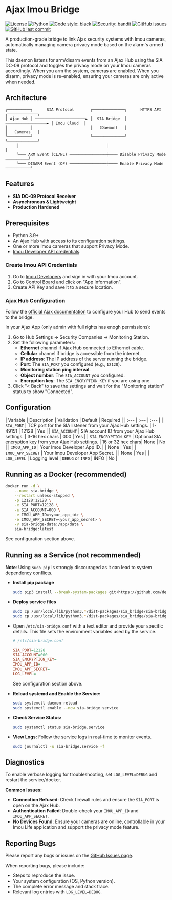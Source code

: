 # Ajax Imou Bridge

[![License](https://img.shields.io/badge/License-Apache%202.0-blue.svg)](https://opensource.org/licenses/Apache-2.0) [![Python](https://img.shields.io/badge/python-3.9+-blue.svg)](https://www.python.org/downloads/) [![Code style: black](https://img.shields.io/badge/code%20style-black-000000.svg)](https://github.com/psf/black) [![Security: bandit](https://img.shields.io/badge/security-bandit-yellow.svg)](https://github.com/PyCQA/bandit) [![GitHub issues](https://img.shields.io/github/issues/delgod/ajax-imou-bridge)](https://github.com/delgod/ajax-imou-bridge/issues) [![GitHub last commit](https://img.shields.io/github/last-commit/delgod/ajax-imou-bridge)](https://github.com/delgod/ajax-imou-bridge/commits/)
<!--
[![PyPI Version](https://img.shields.io/pypi/v/sia-bridge.svg)](https://pypi.org/project/sia-bridge/)
[![Build Status](https://img.shields.io/github/actions/workflow/status/delgod/ajax-imou-bridge/main.yml?branch=main)](https://github.com/delgod/ajax-imou-bridge/actions)
<img src="https://codecov.io/gh/delgod/ajax-imou-bridge/branch/main/graph/badge.svg" alt="Coverage"/>
-->

A production-grade bridge to link Ajax security systems with Imou cameras, automatically managing camera privacy mode based on the alarm's armed state.

This daemon listens for arm/disarm events from an Ajax Hub using the SIA DC-09 protocol and toggles the privacy mode on your Imou cameras accordingly. When you arm the system, cameras are enabled. When you disarm, privacy mode is re-enabled, ensuring your cameras are only active when needed.

## Architecture

```
┌──────────┐      SIA Protocol       ┌──────────────┐      HTTPS API      ┌─────────────┐
│ Ajax Hub │ ──────────────────────► │  SIA Bridge  │ ──────────────────► │ Imou Cloud  │
│          │                         │   (Daemon)   │                     │   Cameras   │
└──────────┘                         └──────────────┘                     └─────────────┘
     │                                      │                                    │
     └─── ARM Event (CL/NL) ────────────────┼──── Disable Privacy Mode ──────────┘
     └─── DISARM Event (OP) ────────────────┼──── Enable Privacy Mode ───────────┘
```

## Features

*   **SIA DC-09 Protocol Receiver**
*   **Asynchronous & Lightweight**
*   **Production Hardened**

## Prerequisites

*   Python 3.9+
*   An Ajax Hub with access to its configuration settings.
*   One or more Imou cameras that support Privacy Mode.
*   [Imou Developer API credentials](https://open.imoulife.com/consoleNew/myApp/appInfo).


### Create Imou API Credentials

1. Go to [Imou Developers](https://open.imoulife.com) and sign in with your Imou account.
2. Go to [Control Board](https://open.imoulife.com/consoleNew/myApp/appInfo) and click on "App Information".
4. Create API Key and save it to a secure location.

### Ajax Hub Configuration

Follow the [official Ajax documentation](https://support.ajax.systems/en/how-to-use-sia-for-cms-connection/) to configure your Hub to send events to the bridge.

In your Ajax App (only admin with full rights has enogh permissions):

1. Go to Hub Settings → Security Companies → Monitoring Station.
2. Set the following parameters:
    * **Ethernet** channel if Ajax Hub connected to Ethernet cable.
    * **Cellular** channel if bridge is accessible from the internet.
    * **IP address**: The IP address of the server running the bridge.
    * **Port**: The `SIA_PORT` you configured (e.g., `12128`).
    * **Monitoring station ping interval**.
    * **Object number**: The `SIA_ACCOUNT` you configured.
    * **Encryption key**: The `SIA_ENCRYPTION_KEY` if you are using one.
5. Click "< Back" to save the settings and wait for the "Monitoring station" status to show "Connected".


## Configuration
| Variable | Description | Validation | Default | Required |
| :--- | :--- | :--- |
| `SIA_PORT` | TCP port for the SIA listener from your Ajax Hub settings. | 1-49151 | 12128 | Yes |
| `SIA_ACCOUNT` | SIA account ID from your Ajax Hub settings. | 3-16 hex chars | 000 | Yes |
| `SIA_ENCRYPTION_KEY` | Optional SIA encryption key from your Ajax Hub settings. | 16 or 32 hex chars| None | No |
| `IMOU_APP_ID` | Your Imou Developer App ID. | | None | Yes |
| `IMOU_APP_SECRET` | Your Imou Developer App Secret. | | None | Yes |
| `LOG_LEVEL` | Logging level | `DEBUG` or `INFO` | INFO | No |

## Running as a Docker (recommended)
```bash
docker run -d \
    --name sia-bridge \
    --restart unless-stopped \
    -p 12128:12128 \
    -e SIA_PORT=12128 \
    -e SIA_ACCOUNT=000 \
    -e IMOU_APP_ID=<your_app_id> \
    -e IMOU_APP_SECRET=<your_app_secret> \
    -v sia-bridge-data:/app/data \
    sia-bridge:latest
```
See configuration section above.

## Running as a Service (not recommended)
**Note**: Using `sudo pip` is strongly discouraged as it can lead to system dependency conflicts.

* **Install pip package**
    ```bash
    sudo pip3 install --break-system-packages git+https://github.com/delgod/ajax-imou-bridge.git
    ```
* **Deploy service files**
    ```bash
    sudo cp /usr/local/lib/python3.*/dist-packages/sia_bridge/sia-bridge.conf /etc/sia-bridge.conf
    sudo cp /usr/local/lib/python3.*/dist-packages/sia_bridge/sia-bridge.service /etc/systemd/system/
    ```
- Open `/etc/sia-bridge.conf` with a text editor and provide your specific details. This file sets the environment variables used by the service.

    ```ini
    # /etc/sia-bridge.conf

    SIA_PORT=12128
    SIA_ACCOUNT=000
    SIA_ENCRYPTION_KEY=
    IMOU_APP_ID=
    IMOU_APP_SECRET=
    LOG_LEVEL=
    ```
    See configuration section above.
- **Reload systemd and Enable the Service:**
    ```bash
    sudo systemctl daemon-reload
    sudo systemctl enable --now sia-bridge.service
    ```
- **Check Service Status:**
    ```bash
    sudo systemctl status sia-bridge.service
    ```
* **View Logs:**
    Follow the service logs in real-time to monitor events.
    ```bash
    sudo journalctl -u sia-bridge.service -f
    ```


## Diagnostics

To enable verbose logging for troubleshooting, set `LOG_LEVEL=DEBUG` and restart the service/docker.

**Common Issues:**

* **Connection Refused**: Check firewall rules and ensure the `SIA_PORT` is open on the Ajax Hub.
* **Authentication Failed**: Double-check your `IMOU_APP_ID` and `IMOU_APP_SECRET`.
* **No Devices Found**: Ensure your cameras are online, controllable in your Imou Life application and support the privacy mode feature.

## Reporting Bugs

Please report any bugs or issues on the [GitHub Issues page](https://github.com/delgod/ajax-imou-bridge/issues).

When reporting bugs, please include:

* Steps to reproduce the issue.
* Your system configuration (OS, Python version).
* The complete error message and stack trace.
* Relevant log entries with `LOG_LEVEL=DEBUG`.
